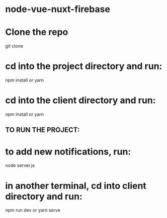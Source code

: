 # node-vue-nuxt-firebase

# Clone the repo
  git clone <repo url>
  
# cd into the project directory and run:
  npm install or yarn

# cd into the client directory and run:
npm install or yarn

## TO RUN THE PROJECT:

# to add new notifications, run:
node server.js

# in another terminal, cd into client directory and run:
npm run dev or yarn serve
